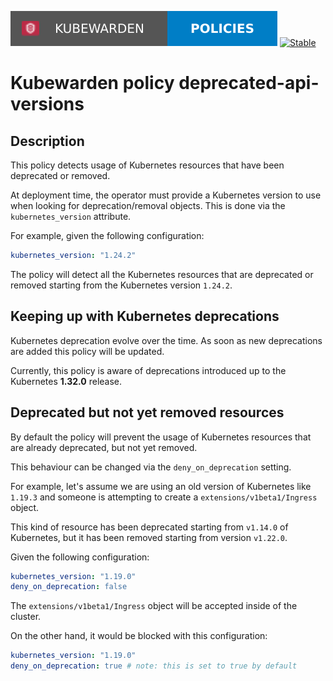 [![Kubewarden Policy Repository](https://github.com/kubewarden/community/blob/main/badges/kubewarden-policies.svg)](https://github.com/kubewarden/community/blob/main/REPOSITORIES.md#policy-scope)
[![Stable](https://img.shields.io/badge/status-stable-brightgreen?style=for-the-badge)](https://github.com/kubewarden/community/blob/main/REPOSITORIES.md#stable)

# Kubewarden policy deprecated-api-versions

## Description

This policy detects usage of Kubernetes resources that have been deprecated
or removed.

At deployment time, the operator must provide a Kubernetes version to use when
looking for deprecation/removal objects.
This is done via the `kubernetes_version` attribute.

For example, given the following configuration:

```yaml
kubernetes_version: "1.24.2"
```

The policy will detect all the Kubernetes resources that are deprecated or removed
starting from the Kubernetes version `1.24.2`.

## Keeping up with Kubernetes deprecations

Kubernetes deprecation evolve over the time. As soon as new deprecations are
added this policy will be updated.

Currently, this policy is aware of deprecations introduced up to the Kubernetes **1.32.0** release.

## Deprecated but not yet removed resources

By default the policy will prevent the usage of Kubernetes resources that are
already deprecated, but not yet removed.

This behaviour can be changed via the `deny_on_deprecation` setting.

For example, let's assume we are using an old version of Kubernetes like
`1.19.3` and someone is attempting to create a `extensions/v1beta1/Ingress`
object.

This kind of resource has been deprecated starting from `v1.14.0` of Kubernetes,
but it has been removed starting from version `v1.22.0`.

Given the following configuration:

```yaml
kubernetes_version: "1.19.0"
deny_on_deprecation: false
```

The `extensions/v1beta1/Ingress` object will be accepted inside of the cluster.

On the other hand, it would be blocked with this configuration:

```yaml
kubernetes_version: "1.19.0"
deny_on_deprecation: true # note: this is set to true by default
```
